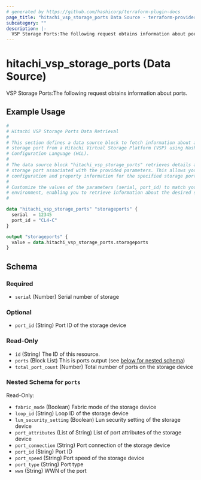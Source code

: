```yaml
---
# generated by https://github.com/hashicorp/terraform-plugin-docs
page_title: "hitachi_vsp_storage_ports Data Source - terraform-provider-hitachi"
subcategory: ""
description: |-
  VSP Storage Ports:The following request obtains information about ports.
---
```


# hitachi_vsp_storage_ports (Data Source)

VSP Storage Ports:The following request obtains information about ports.

## Example Usage

```terraform
#
# Hitachi VSP Storage Ports Data Retrieval
#
# This section defines a data source block to fetch information about a specific
# storage port from a Hitachi Virtual Storage Platform (VSP) using HashiCorp
# Configuration Language (HCL).
#
# The data source block "hitachi_vsp_storage_ports" retrieves details about a
# storage port associated with the provided parameters. This allows you to access
# configuration and property information for the specified storage port.
#
# Customize the values of the parameters (serial, port_id) to match your
# environment, enabling you to retrieve information about the desired storage port.
#

data "hitachi_vsp_storage_ports" "storageports" {
  serial  = 12345
  port_id = "CL4-C"
}

output "storageports" {
  value = data.hitachi_vsp_storage_ports.storageports
}
```

<!-- schema generated by tfplugindocs -->
## Schema

### Required

- `serial` (Number) Serial number of storage

### Optional

- `port_id` (String) Port ID of the storage device

### Read-Only

- `id` (String) The ID of this resource.
- `ports` (Block List) This is ports output (see [below for nested schema](#nestedblock--ports))
- `total_port_count` (Number) Total number of ports on the storage device

<a id="nestedblock--ports"></a>
### Nested Schema for `ports`

Read-Only:

- `fabric_mode` (Boolean) Fabric mode of the storage device
- `loop_id` (String) Loop ID of the storage device
- `lun_security_setting` (Boolean) Lun security setting of the storage device
- `port_attributes` (List of String) List of port attributes of the storage device
- `port_connection` (String) Port connection of the storage device
- `port_id` (String) Port ID
- `port_speed` (String) Port speed of the storage device
- `port_type` (String) Port type
- `wwn` (String) WWN of the port

